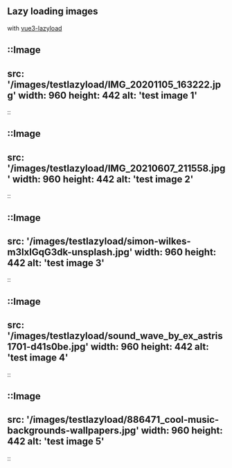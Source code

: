 
## Lazy loading images

with [vue3-lazyload](https://github.com/murongg/vue3-lazyload)

::Image
---
src: '/images/testlazyload/IMG_20201105_163222.jpg'
width: 960
height: 442
alt: 'test image 1'
---
::

::Image
---
src: '/images/testlazyload/IMG_20210607_211558.jpg'
width: 960
height: 442
alt: 'test image 2'
---
::

::Image
---
src: '/images/testlazyload/simon-wilkes-m3IxlGqG3dk-unsplash.jpg'
width: 960
height: 442
alt: 'test image 3'
---
::

::Image
---
src: '/images/testlazyload/sound_wave_by_ex_astris1701-d41s0be.jpg'
width: 960
height: 442
alt: 'test image 4'
---
::

::Image
---
src: '/images/testlazyload/886471_cool-music-backgrounds-wallpapers.jpg'
width: 960
height: 442
alt: 'test image 5'
---
::


